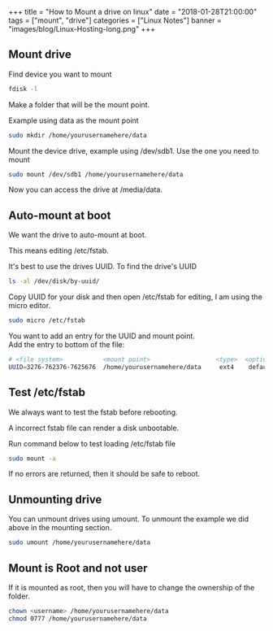 +++
title = "How to Mount a drive on linux"
date = "2018-01-28T21:00:00"
tags = ["mount", "drive"]
categories = ["Linux Notes"]
banner = "images/blog/Linux-Hosting-long.png"
+++

## Mount drive

Find device you want to mount

```bash
fdisk -l
```

Make a folder that will be the mount point.

Example using data as the mount point

```bash
sudo mkdir /home/yourusernamehere/data
```

Mount the device drive, example using /dev/sdb1. Use the one you need to mount

```bash
sudo mount /dev/sdb1 /home/yourusernamehere/data
```

Now you can access the drive at /media/data.

## Auto-mount at boot

We want the drive to auto-mount at boot.  

This means editing /etc/fstab.

It's best to use the drives UUID. 
To find the drive's UUID 

```bash
ls -al /dev/disk/by-uuid/
```

Copy UUID for your disk and then open /etc/fstab for editing, I am using the micro editor.

```bash
sudo micro /etc/fstab
```

You want to add an entry for the UUID and mount point.  
Add the entry to bottom of the file:

```bash
# <file system>           <mount point>                  <type>  <options>       <dump>  <pass>
UUID=3276-762376-7625676  /home/yourusernamehere/data     ext4    defaults        0       2
```

## Test /etc/fstab

We always want to test the fstab before rebooting.

A incorrect fstab file can render a disk unbootable.

Run command below to test loading /etc/fstab file

```bash
sudo mount -a
```

If no errors are returned, then it should be safe to reboot.

## Unmounting drive

You can unmount drives using umount.
To unmount the example we did above in the mounting section.

```bash
sudo umount /home/yourusernamehere/data
```

## Mount is Root and not user

If it is mounted as root, then you will have to change the ownership of the folder.

```bash
chown <username> /home/yourusernamehere/data 
chmod 0777 /home/yourusernamehere/data
```
